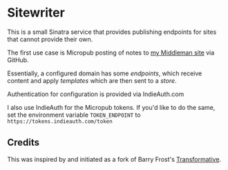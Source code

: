 # Sitewriter

This is a small Sinatra service that provides publishing endpoints for sites that cannot provide their own.

The first use case is Micropub posting of notes to [my Middleman site](https://hans.gerwitz.com/) via GitHub.

Essentially, a configured domain has some _endpoints_, which receive content and apply _templates_ which are then sent to a _store_.

Authentication for configuration is provided via IndieAuth.com

I also use IndieAuth for the Micropub tokens. If you'd like to do the same, set the environment variable `TOKEN_ENDPOINT` to `https://tokens.indieauth.com/token`

## Credits

This was inspired by and initiated as a fork of Barry Frost's [Transformative](https://github.com/barryf/transformative).
